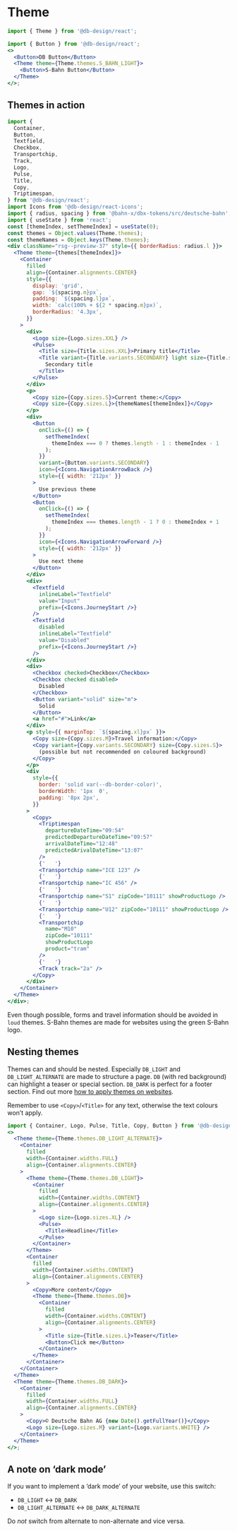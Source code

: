 # Theme

```js
import { Theme } from '@db-design/react';
```

```jsx
import { Button } from '@db-design/react';
<>
  <Button>DB Button</Button>
  <Theme theme={Theme.themes.S_BAHN_LIGHT}>
    <Button>S-Bahn Button</Button>
  </Theme>
</>;
```

## Themes in action

```jsx noeditor
import {
  Container,
  Button,
  Textfield,
  Checkbox,
  Transportchip,
  Track,
  Logo,
  Pulse,
  Title,
  Copy,
  Triptimespan,
} from '@db-design/react';
import Icons from '@db-design/react-icons';
import { radius, spacing } from '@bahn-x/dbx-tokens/src/deutsche-bahn';
import { useState } from 'react';
const [themeIndex, setThemeIndex] = useState(0);
const themes = Object.values(Theme.themes);
const themeNames = Object.keys(Theme.themes);
<div className="rsg--preview-37" style={{ borderRadius: radius.l }}>
  <Theme theme={themes[themeIndex]}>
    <Container
      filled
      align={Container.alignments.CENTER}
      style={{
        display: 'grid',
        gap: `${spacing.m}px`,
        padding: `${spacing.l}px`,
        width: `calc(100% + ${2 * spacing.m}px)`,
        borderRadius: '4.3px',
      }}
    >
      <div>
        <Logo size={Logo.sizes.XXL} />
        <Pulse>
          <Title size={Title.sizes.XXL}>Primary title</Title>
          <Title variant={Title.variants.SECONDARY} light size={Title.sizes.M}>
            Secondary title
          </Title>
        </Pulse>
      </div>
      <p>
        <Copy size={Copy.sizes.S}>Current theme:</Copy>
        <Copy size={Copy.sizes.L}>{themeNames[themeIndex]}</Copy>
      </p>
      <div>
        <Button
          onClick={() => {
            setThemeIndex(
              themeIndex === 0 ? themes.length - 1 : themeIndex - 1
            );
          }}
          variant={Button.variants.SECONDARY}
          icon={<Icons.NavigationArrowBack />}
          style={{ width: '212px' }}
        >
          Use previous theme
        </Button>
        <Button
          onClick={() => {
            setThemeIndex(
              themeIndex === themes.length - 1 ? 0 : themeIndex + 1
            );
          }}
          icon={<Icons.NavigationArrowForward />}
          style={{ width: '212px' }}
        >
          Use next theme
        </Button>
      </div>
      <div>
        <Textfield
          inlineLabel="Textfield"
          value="Input"
          prefix={<Icons.JourneyStart />}
        />
        <Textfield
          disabled
          inlineLabel="Textfield"
          value="Disabled"
          prefix={<Icons.JourneyStart />}
        />
      </div>
      <div>
        <Checkbox checked>Checkbox</Checkbox>
        <Checkbox checked disabled>
          Disabled
        </Checkbox>
        <Button variant="solid" size="m">
          Solid
        </Button>
        <a href="#">Link</a>
      </div>
      <p style={{ marginTop: `${spacing.xl}px` }}>
        <Copy size={Copy.sizes.M}>Travel information:</Copy>
        <Copy variant={Copy.variants.SECONDARY} size={Copy.sizes.S}>
          (possible but not recommended on coloured background)
        </Copy>
      </p>
      <div
        style={{
          border: 'solid var(--db-border-color)',
          borderWidth: '1px  0',
          padding: '8px 2px',
        }}
      >
        <Copy>
          <Triptimespan
            departureDateTime="09:54"
            predictedDepartureDateTime="09:57"
            arrivalDateTime="12:48"
            predictedArivalDateTime="13:07"
          />
          {'   '}
          <Transportchip name="ICE 123" />
          {'   '}
          <Transportchip name="IC 456" />
          {'   '}
          <Transportchip name="S1" zipCode="10111" showProductLogo />
          {'   '}
          <Transportchip name="U12" zipCode="10111" showProductLogo />
          {'   '}
          <Transportchip
            name="M10"
            zipCode="10111"
            showProductLogo
            product="tram"
          />
          {'   '}
          <Track track="2a" />
        </Copy>
      </div>
    </Container>
  </Theme>
</div>;
```

Even though possible, forms and travel information should be avoided in `loud` themes. S-Bahn themes are made for websites using the green S-Bahn logo.

## Nesting themes

Themes can and should be nested. Especially `DB_LIGHT` and `DB_LIGHT_ALTERNATE` are made to structure a page. `DB` (with red background) can highlight a teaser or special section. `DB_DARK` is perfect for a footer section. Find out more [how to apply themes on websites](https://dpp.bahn-x.de/foundation/colours/how-to-use-colours).

Remember to use `<Copy>`/`<Title>` for any text, otherwise the text colours won’t apply.

```jsx { "props": { "className": "nesting-themes" } }
import { Container, Logo, Pulse, Title, Copy, Button } from '@db-design/react';
<>
  <Theme theme={Theme.themes.DB_LIGHT_ALTERNATE}>
    <Container
      filled
      width={Container.widths.FULL}
      align={Container.alignments.CENTER}
    >
      <Theme theme={Theme.themes.DB_LIGHT}>
        <Container
          filled
          width={Container.widths.CONTENT}
          align={Container.alignments.CENTER}
        >
          <Logo size={Logo.sizes.XL} />
          <Pulse>
            <Title>Headline</Title>
          </Pulse>
        </Container>
      </Theme>
      <Container
        filled
        width={Container.widths.CONTENT}
        align={Container.alignments.CENTER}
      >
        <Copy>More content</Copy>
        <Theme theme={Theme.themes.DB}>
          <Container
            filled
            width={Container.widths.CONTENT}
            align={Container.alignments.CENTER}
          >
            <Title size={Title.sizes.L}>Teaser</Title>
            <Button>Click me</Button>
          </Container>
        </Theme>
      </Container>
    </Container>
  </Theme>
  <Theme theme={Theme.themes.DB_DARK}>
    <Container
      filled
      width={Container.widths.FULL}
      align={Container.alignments.CENTER}
    >
      <Copy>© Deutsche Bahn AG {new Date().getFullYear()}</Copy>
      <Logo size={Logo.sizes.M} variant={Logo.variants.WHITE} />
    </Container>
  </Theme>
</>;
```

<style>
  .nesting-themes > div {
    border-radius: 4.3px;
    overflow: hidden;
  }

  .nesting-themes > div > div > .db-container {
    padding: 16px;
  }

  .nesting-themes .db-theme--db .db-container {
    margin-top: 32px;
  }

  .nesting-themes .db-button {
    margin-top: 8px;
  }

  .nesting-themes .db-theme--db-dark .db-logo {
    margin-top: 8px;
  }
</style>

## A note on ‘dark mode’

If you want to implement a ‘dark mode’ of your website, use this switch:

- `DB_LIGHT` ↔︎ `DB_DARK`
- `DB_LIGHT_ALTERNATE` ↔︎ `DB_DARK_ALTERNATE`

Do _not_ switch from alternate to non-alternate and vice versa.
